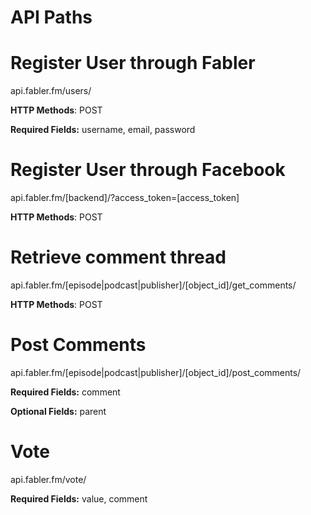 # API Paths

# Register User through Fabler
api.fabler.fm/users/

**HTTP Methods**: POST

**Required Fields:** username, email, password

# Register User through Facebook
api.fabler.fm/[backend]/?access_token=[access_token]

**HTTP Methods**: POST

# Retrieve comment thread 
api.fabler.fm/[episode|podcast|publisher]/[object_id]/get_comments/

**HTTP Methods**: POST

# Post Comments
api.fabler.fm/[episode|podcast|publisher]/[object_id]/post_comments/

**Required Fields:** comment

**Optional Fields:** parent

# Vote
api.fabler.fm/vote/

**Required Fields:** value, comment
